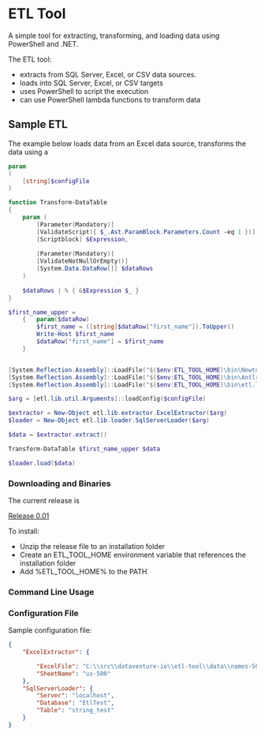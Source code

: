 # ETL Tool #

A simple tool for extracting, transforming, and loading data using PowerShell and .NET.

The ETL tool:
* extracts from SQL Server, Excel, or CSV data sources.
* loads into SQL Server, Excel, or CSV targets
* uses PowerShell to script the execution
* can use PowerShell lambda functions to transform data


## Sample ETL ##

The example below loads data from an Excel data source, transforms the data using a 

```powershell 
param
(
    [string]$configFile
)

function Transform-DataTable
{
    param (
        [Parameter(Mandatory)]
        [ValidateScript({ $_.Ast.ParamBlock.Parameters.Count -eq 1 })]
        [Scriptblock] $Expression,
 
        [Parameter(Mandatory)]
        [ValidateNotNullOrEmpty()]
        [System.Data.DataRow[]] $dataRows
    )
 
    $dataRows | % { &$Expression $_ }
}

$first_name_upper = 
    {   param($dataRow) 
        $first_name = ([string]$dataRow["first_name"]).ToUpper()
        Write-Host $first_name
        $dataRow["first_name"] = $first_name
    }


[System.Reflection.Assembly]::LoadFile("$($env:ETL_TOOL_HOME)\bin\Newtonsoft.Json.dll")
[System.Reflection.Assembly]::LoadFile("$($env:ETL_TOOL_HOME)\bin\Antlr4.Runtime.dll")
[System.Reflection.Assembly]::LoadFile("$($env:ETL_TOOL_HOME)\bin\etl.lib.dll")

$arg = [etl.lib.util.Arguments]::loadConfig($configFile)

$extractor = New-Object etl.lib.extractor.ExcelExtractor($arg)
$loader = New-Object etl.lib.loader.SqlServerLoader($arg)

$data = $extractor.extract()

Transform-DataTable $first_name_upper $data

$loader.load($data)
```

### Downloading and Binaries ###

The current release is

[Release 0.01](releases/etl-tool-0.01.zip )

To install:

* Unzip the release file to an installation folder
* Create an ETL_TOOL_HOME environment variable that references the installation folder
* Add %ETL_TOOL_HOME% to the PATH

### Command Line Usage ###

### Configuration File ###

Sample configuration file:

```json
{
	"ExcelExtractor": {

		"ExcelFile": "C:\\src\\dataventure-io\\etl-tool\\data\\names-500.xlsx",
		"SheetName": "us-500"
	},
	"SqlServerLoader": {
		"Server": "localhost",
		"Database": "EtlTest",
		"Table": "string_test"
	}
}
```

